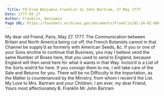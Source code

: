 ```yaml
---
 Title: FO-From Benjamin Franklin to John Bartram, 27 May 1777
Date: 1777-05-27
Author: Franklin, Benjamin
Page URL: https://founders.archives.gov/documents/Franklin/01-24-02-0062
---
```


My dear old Friend,
Paris, May 27. 1777.
The Communication between Britain and North America being cut off, the French Botanists cannot in that Channel be supply’d as formerly with American Seeds, &c. If you or one of your Sons encline to continue that Business, you may I believe send the same Number of Boxes here, that you used to send to England, because England will then send here for what it wants in that Way. Inclos’d is a List of the Sorts wish’d for here. If you consign them to me, I will take care of the Sale and Returns for you. There will be no Difficulty in the Importation, as the Matter is countenanced by the Ministry, from whom I receiv’d the List. My Love to Mrs. Bartram and your Children. I am ever, my dear Friend, Yours most affectionately
B. Franklin
Mr John Bartram

